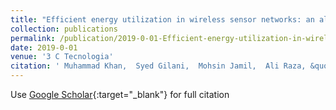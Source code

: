 ```yaml
---
title: "Efficient energy utilization in wireless sensor networks: an algorithm"
collection: publications
permalink: /publication/2019-0-01-Efficient-energy-utilization-in-wireless-sensor-networks-an-algorithm
date: 2019-0-01
venue: '3 C Tecnologia'
citation: ' Muhammad Khan,  Syed Gilani,  Mohsin Jamil,  Ali Raza, &quot;Efficient energy utilization in wireless sensor networks: an algorithm.&quot; 3 C Tecnologia, 2019.'
---
```

Use [Google Scholar](https://scholar.google.com/scholar?q=Efficient+energy+utilization+in+wireless+sensor+networks:+an+algorithm){:target="_blank"} for full citation